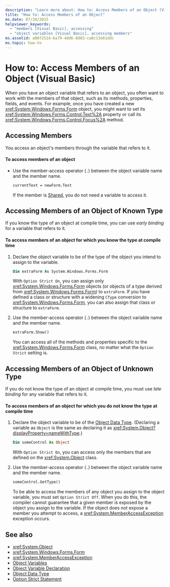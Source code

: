 ```yaml
---
description: "Learn more about: How to: Access Members of an Object (Visual Basic)"
title: "How to: Access Members of an Object"
ms.date: 07/20/2015
helpviewer_keywords:
  - "members [Visual Basic], accessing"
  - "object variables [Visual Basic], accessing members"
ms.assetid: a0072514-6a79-4dd6-8d03-ca8c13e61ddc
ms.topic: how-to
---
```

# How to: Access Members of an Object (Visual Basic)

When you have an object variable that refers to an object, you often want to work with the members of that object, such as its methods, properties, fields, and events. For example, once you have created a new <xref:System.Windows.Forms.Form> object, you might want to set its <xref:System.Windows.Forms.Control.Text%2A> property or call its <xref:System.Windows.Forms.Control.Focus%2A> method.

## Accessing Members

You access an object's members through the variable that refers to it.

#### To access members of an object

- Use the member-access operator (`.`) between the object variable name and the member name.

    ```vb
    currentText = newForm.Text
    ```

    If the member is [Shared](../../../language-reference/modifiers/shared.md), you do not need a variable to access it.

## Accessing Members of an Object of Known Type

If you know the type of an object at compile time, you can use *early binding* for a variable that refers to it.

#### To access members of an object for which you know the type at compile time

1. Declare the object variable to be of the type of the object you intend to assign to the variable.

    ```vb
    Dim extraForm As System.Windows.Forms.Form
    ```

    With `Option Strict On`, you can assign only <xref:System.Windows.Forms.Form> objects (or objects of a type derived from <xref:System.Windows.Forms.Form>) to `extraForm`. If you have defined a class or structure with a widening `CType` conversion to <xref:System.Windows.Forms.Form>, you can also assign that class or structure to `extraForm`.

2. Use the member-access operator (`.`) between the object variable name and the member name.

    ```vb
    extraForm.Show()
    ```

    You can access all of the methods and properties specific to the <xref:System.Windows.Forms.Form> class, no matter what the `Option Strict` setting is.

## Accessing Members of an Object of Unknown Type

If you do not know the type of an object at compile time, you must use *late binding* for any variable that refers to it.

#### To access members of an object for which you do not know the type at compile time

1. Declare the object variable to be of the [Object Data Type](../../../language-reference/data-types/object-data-type.md). (Declaring a variable as `Object` is the same as declaring it as <xref:System.Object?displayProperty=nameWithType>.)

    ```vb
    Dim someControl As Object
    ```

    With `Option Strict On`, you can access only the members that are defined on the <xref:System.Object> class.

2. Use the member-access operator (`.`) between the object variable name and the member name.

    ```vb
    someControl.GetType()
    ```

    To be able to access the members of any object you assign to the object variable, you must set `Option Strict Off`. When you do this, the compiler cannot guarantee that a given member is exposed by the object you assign to the variable. If the object does not expose a member you attempt to access, a <xref:System.MemberAccessException> exception occurs.

## See also

- <xref:System.Object>
- <xref:System.Windows.Forms.Form>
- <xref:System.MemberAccessException>
- [Object Variables](object-variables.md)
- [Object Variable Declaration](object-variable-declaration.md)
- [Object Data Type](../../../language-reference/data-types/object-data-type.md)
- [Option Strict Statement](../../../language-reference/statements/option-strict-statement.md)
